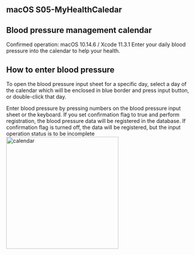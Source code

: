 ## macOS S05-MyHealthCaledar
## Blood pressure management calendar
Confirmed operation: macOS 10.14.6 / Xcode 11.3.1 
Enter your daily blood pressure into the calendar to help your health.
## How to enter blood pressure
To open the blood pressure input sheet for a specific day, select a day of the calendar which will be enclosed in blue border and press input button, or double-click that day.

Enter blood pressure by pressing numbers on the blood pressure input sheet or the keyboard. If you set confirmation flag to true and perform registration, the blood pressure data will be registered in the database. If confirmation flag is turned off, the data will be registered, but the input operation status is to be incomplete
<img src="http://mikomokaru.sakura.ne.jp/data/B18/calendar1.png" alt="calendar" title="calendar" width="300">
